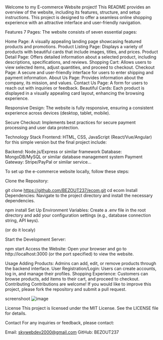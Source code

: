 Welcome to my E-commerce Website project! This README provides an overview of the website, including its features, structure, and setup instructions. This project is designed to offer a seamless online shopping experience with an attractive interface and user-friendly navigation.

Features
7 Pages: The website consists of seven essential pages:

Home Page: A visually appealing landing page showcasing featured products and promotions.
Product Listing Page: Displays a variety of products with beautiful cards that include images, titles, and prices.
Product Detail Page: Offers detailed information about a selected product, including descriptions, specifications, and reviews.
Shopping Cart: Allows users to view selected items, adjust quantities, and proceed to checkout.
Checkout Page: A secure and user-friendly interface for users to enter shipping and payment information.
About Us Page: Provides information about the company, its mission, and values.
Contact Us Page: A form for users to reach out with inquiries or feedback.
Beautiful Cards: Each product is displayed in a visually appealing card layout, enhancing the browsing experience.

Responsive Design: The website is fully responsive, ensuring a consistent experience across devices (desktop, tablet, mobile).

Secure Checkout: Implements best practices for secure payment processing and user data protection.

Technology Stack
Frontend: HTML, CSS, JavaScript (React/Vue/Angular) for this simple version but the final project include:

Backend: Node.js/Express or similar framework
Database: MongoDB/MySQL or similar database management system
Payment Gateway: Stripe/PayPal or similar service...


To set up the e-commerce website locally, follow these steps:

Clone the Repository:

git clone https://github.com/BEZOUT237/ecom.git
cd ecom
Install Dependencies:
Navigate to the project directory and install the necessary dependencies.

npm install
Set Up Environment Variables:
Create a .env file in the root directory and add your configuration settings (e.g., database connection string, API keys).

(or do it localy)

Start the Development Server:

npm start
Access the Website:
Open your browser and go to http://localhost:3000 (or the port specified) to view the website.

Usage
Adding Products: Admins can add, edit, or remove products through the backend interface.
User Registration/Login: Users can create accounts, log in, and manage their profiles.
Shopping Experience: Customers can browse products, add items to their cart, and proceed to checkout.
Contributing
Contributions are welcome! If you would like to improve this project, please fork the repository and submit a pull request.

screenshoot
![image](https://github.com/user-attachments/assets/a0b8335d-d34a-4fa4-9d97-7e78723a769c)



License
This project is licensed under the MIT License. See the LICENSE file for details.

Contact
For any inquiries or feedback, please contact:

Email: skywebdev2000@gmail.com
GitHub: BEZOUT237
